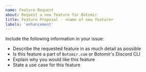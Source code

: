 ```yaml
---
name: Feature Request
about: Request a new feature for Botomir
title: Feature Proposal - <name of new feature>
labels: 'enhancement'
---
```


Include the following information in your issue:
- Describe the requested feature in as much detail as possible
- Is this feature a part of `Botomir.com` or Botomir's Discord CLI
- Explain why you would like this feature
- State a use case for this feature
